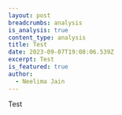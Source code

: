 ```yaml
---
layout: post
breadcrumbs: analysis
is_analysis: true
content_type: analysis
title: Test
date: 2023-09-07T19:08:06.539Z
excerpt: Test
is_featured: true
author:
  - Neelima Jain
---
```

T﻿est